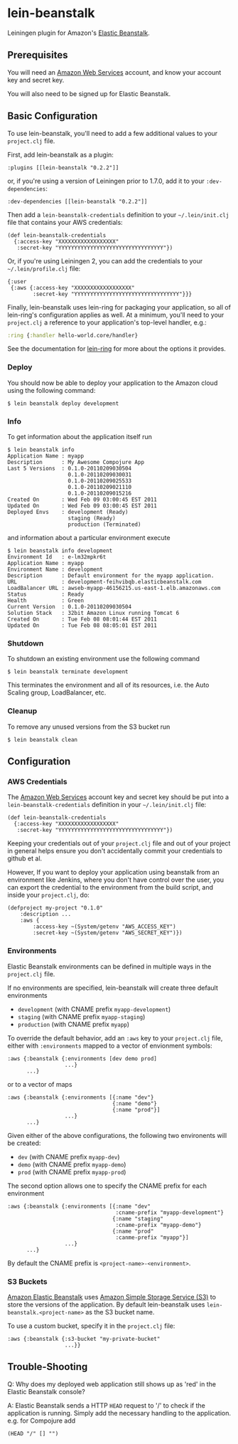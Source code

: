 # lein-beanstalk

Leiningen plugin for Amazon's [Elastic Beanstalk][1].

## Prerequisites

You will need an [Amazon Web Services][2] account, and know your
account key and secret key.

You will also need to be signed up for Elastic Beanstalk.

## Basic Configuration

To use lein-beanstalk, you'll need to add a few additional values to
your `project.clj` file.

First, add lein-beanstalk as a plugin:

    :plugins [[lein-beanstalk "0.2.2"]]

or, if you're using a version of Leiningen prior to 1.7.0, add it to
your `:dev-dependencies`:

    :dev-dependencies [[lein-beanstalk "0.2.2"]]

Then add a `lein-beanstalk-credentials` definition to your
`~/.lein/init.clj` file that contains your AWS credentials:

    (def lein-beanstalk-credentials
      {:access-key "XXXXXXXXXXXXXXXXXX"
       :secret-key "YYYYYYYYYYYYYYYYYYYYYYYYYYYYYYYYY"})

Or, if you're using Leiningen 2, you can add the credentials to your
`~/.lein/profile.clj` file:

    {:user
     {:aws {:access-key "XXXXXXXXXXXXXXXXXX"
            :secret-key "YYYYYYYYYYYYYYYYYYYYYYYYYYYYYYYYY"}}}

Finally, lein-beanstalk uses lein-ring for packaging your
application, so all of lein-ring's configuration applies as well.
At a minimum, you'll need to your `project.clj` a reference to
your application's top-level handler, e.g.:

```clojure
:ring {:handler hello-world.core/handler}
```

See the documentation for [lein-ring](https://github.com/weavejester/lein-ring)
for more about the options it provides.

### Deploy

You should now be able to deploy your application to the Amazon cloud
using the following command:

    $ lein beanstalk deploy development

### Info

To get information about the application itself run

    $ lein beanstalk info
    Application Name : myapp
    Description      : My Awesome Compojure App
    Last 5 Versions  : 0.1.0-20110209030504
                       0.1.0-20110209030031
                       0.1.0-20110209025533
                       0.1.0-20110209021110
                       0.1.0-20110209015216
    Created On       : Wed Feb 09 03:00:45 EST 2011
    Updated On       : Wed Feb 09 03:00:45 EST 2011
    Deployed Envs    : development (Ready)
                       staging (Ready)
                       production (Terminated)

and information about a particular environment execute

    $ lein beanstalk info development
    Environment Id   : e-lm32mpkr6t
    Application Name : myapp
    Environment Name : development
    Description      : Default environment for the myapp application.
    URL              : development-feihvibqb.elasticbeanstalk.com
    LoadBalancer URL : awseb-myapp-46156215.us-east-1.elb.amazonaws.com
    Status           : Ready
    Health           : Green
    Current Version  : 0.1.0-20110209030504
    Solution Stack   : 32bit Amazon Linux running Tomcat 6
    Created On       : Tue Feb 08 08:01:44 EST 2011
    Updated On       : Tue Feb 08 08:05:01 EST 2011

### Shutdown

To shutdown an existing environment use the following command

    $ lein beanstalk terminate development

This terminates the environment and all of its resources, i.e.
the Auto Scaling group, LoadBalancer, etc.

### Cleanup

To remove any unused versions from the S3 bucket run

    $ lein beanstalk clean


##  Configuration

### AWS Credentials

The [Amazon Web Services][2] account key and secret key should be
put into a `lein-beanstalk-credentials` definition in your
`~/.lein/init.clj` file:

    (def lein-beanstalk-credentials
      {:access-key "XXXXXXXXXXXXXXXXXX"
       :secret-key "YYYYYYYYYYYYYYYYYYYYYYYYYYYYYYYYY"})

Keeping your credentials out of your `project.clj` file and out
of your project in general helps ensure you don't accidentally
commit your credentials to github et al.

However, If you want to deploy your application using beanstalk from
an environment like Jenkins, where you don't have control over the
user, you can export the credential to the environment from the build
script, and inside your `project.clj`, do:

    (defproject my-project "0.1.0"
        :description ...
        :aws {
            :access-key ~(System/getenv "AWS_ACCESS_KEY")
            :secret-key ~(System/getenv "AWS_SECRET_KEY")})

### Environments

Elastic Beanstalk environments can be defined in multiple ways in
the `project.clj` file.

If no environments are specified, lein-beanstalk will create three
default environments

* `development` (with CNAME prefix `myapp-development`)
* `staging` (with CNAME prefix `myapp-staging`)
* `production` (with CNAME prefix `myapp`)

To override the default behavior, add an `:aws` key to your
`project.clj` file, either with `:environments` mapped to a
vector of envionment symbols:

    :aws {:beanstalk {:environments [dev demo prod]
                      ...}
          ...}

or to a vector of maps

    :aws {:beanstalk {:environments [{:name "dev"}
                                     {:name "demo"}
                                     {:name "prod"}]
                      ...}
          ...}

Given either of the above configurations, the following two
environents will be created:

* `dev` (with CNAME prefix `myapp-dev`)
* `demo` (with CNAME prefix `myapp-demo`)
* `prod` (with CNAME prefix `myapp-prod`)

The second option allows one to specify the CNAME prefix for each
environment

    :aws {:beanstalk {:environments [{:name "dev"
                                      :cname-prefix "myapp-development"}
                                     {:name "staging"
                                      :cname-prefix "myapp-demo"}
                                     {:name "prod"
                                      :canme-prefix "myapp"}]
                      ...}
          ...}

By default the CNAME prefix is `<project-name>-<environment>`.


### S3 Buckets

[Amazon Elastic Beanstalk][1] uses
[Amazon Simple Storage Service (S3)][3] to store the versions
of the application. By default lein-beanstalk uses
`lein-beanstalk.<project-name>` as the S3 bucket name.

To use a custom bucket, specify it in the `project.clj` file:

    :aws {:beanstalk {:s3-bucket "my-private-bucket"
                      ...}}


## Trouble-Shooting

Q: Why does my deployed web application still shows up as 'red' in the
Elastic Beanstalk console?

A: Elastic Beanstalk sends a HTTP `HEAD` request to '/' to check if
the application is running. Simply add the necessary handling to the
application. e.g. for Compojure add

    (HEAD "/" [] "")

[1]: http://aws.amazon.com/elasticbeanstalk
[2]: http://aws.amazon.com
[3]: http://aws.amazon.com/s3
